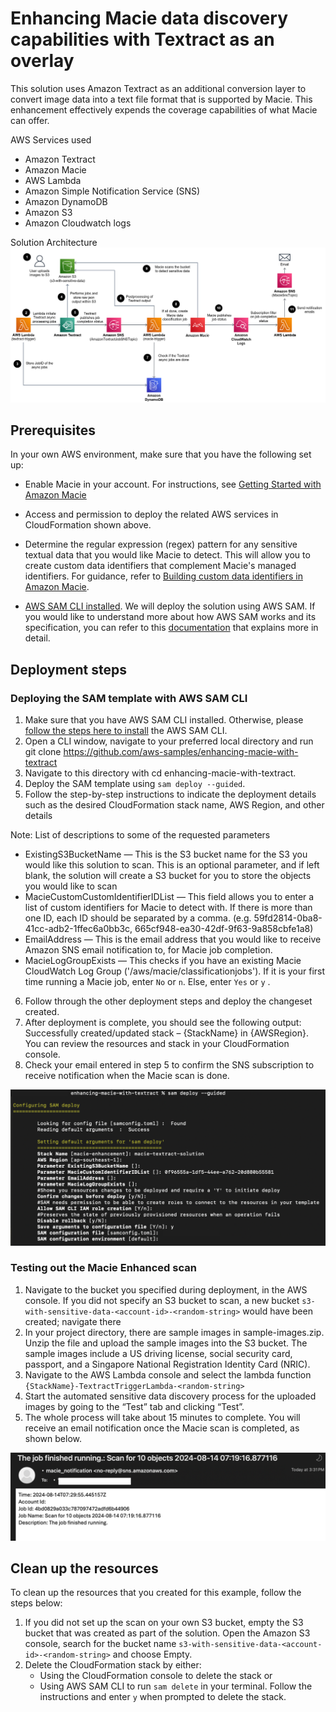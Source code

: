 # Enhancing Macie data discovery capabilities with Textract as an overlay

This solution uses Amazon Textract as an additional conversion layer to convert image data into a text file format that is supported by Macie. This enhancement effectively expends the coverage capabilities of what Macie can offer.


AWS Services used
- Amazon Textract
- Amazon Macie
- AWS Lambda
- Amazon Simple Notification Service (SNS)
- Amazon DynamoDB
- Amazon S3
- Amazon Cloudwatch logs

Solution Architecture
![solution-architecture](/static/images/architecture-diagram.png)

## Prerequisites
In your own AWS environment, make sure that you have the following set up:

* Enable Macie in your account. For instructions, see [Getting Started with Amazon Macie](https://docs.aws.amazon.com/macie/latest/user/getting-started.html)

* Access and permission to deploy the related AWS services in CloudFormation shown above.

* Determine the regular expression (regex) pattern for any sensitive textual data that you would like Macie to detect. This will allow you to create custom data identifiers that complement Macie's managed identifiers. For guidance, refer to [Building custom data identifiers in Amazon Macie](https://docs.aws.amazon.com/macie/latest/user/custom-data-identifiers.html). 

* [AWS SAM CLI installed](https://docs.aws.amazon.com/serverless-application-model/latest/developerguide/install-sam-cli.html). We will deploy the solution using AWS SAM. If you would like to understand more about how AWS SAM works and its specification, you can refer to this [documentation](https://docs.aws.amazon.com/serverless-application-model/latest/developerguide/sam-specification.html) that explains more in detail.


## Deployment steps
### Deploying the SAM template with AWS SAM CLI
1. Make sure that you have AWS SAM CLI installed. Otherwise, please [follow the steps here to install](https://docs.aws.amazon.com/serverless-application-model/latest/developerguide/install-sam-cli.html) the AWS SAM CLI.
2. Open a CLI window, navigate to your preferred local directory and run git clone https://github.com/aws-samples/enhancing-macie-with-textract
3. Navigate to this directory with cd enhancing-macie-with-textract.
4. Deploy the SAM template using `sam deploy --guided`. 
5. Follow the step-by-step instructions to indicate the deployment details such as the desired CloudFormation stack name, AWS Region, and other details 

Note: List of descriptions to some of the requested parameters
- ExistingS3BucketName — This is the S3 bucket name for the S3 you would like this solution to scan. This is an optional parameter, and if left blank, the solution will create a S3 bucket for you to store the objects you would like to scan
- MacieCustomCustomIdentifierIDList — This field allows you to enter a list of custom identifiers for Macie to detect with. If there is more than one ID, each ID should be separated by a comma. (e.g. 59fd2814-0ba8-41cc-adb2-1ffec6a0bb3c, 665cf948-ea30-42df-9f63-9a858cbfe1a8)
- EmailAddress — This is the email address that you would like to receive Amazon SNS email notification to, for Macie job completion.
- MacieLogGroupExists — This checks if you have an existing Macie CloudWatch Log Group ('/aws/macie/classificationjobs'). If it is your first time running a Macie job, enter `No` or `n`. Else, enter `Yes` or `y` .


6. Follow through the other deployment steps and deploy the changeset created.
7. After deployment is complete, you should see the following output: Successfully created/updated stack – {StackName} in {AWSRegion}. You can review the resources and stack in your CloudFormation console.
8. Check your email entered in step 5 to confirm the SNS subscription to receive notification when the Macie scan is done.

![sample-sam-deploy](/static/images/sample-sam-deploy.png)

### Testing out the Macie Enhanced scan
1. Navigate to the bucket you specified during deployment, in the AWS console. If you did not specify an S3 bucket to scan, a new bucket  `s3-with-sensitive-data-<account-id>-<random-string>` would have been created; navigate there
2. In your project directory, there are sample images in sample-images.zip. Unzip the file and upload the sample images into the S3 bucket. The sample images include a US driving license, social security card, passport, and a Singapore National Registration Identity Card (NRIC).
3. Navigate to the AWS Lambda console and select the lambda function `{StackName}-TextractTriggerLambda-<random-string>`
4. Start the automated sensitive data discovery process for the uploaded images by going to the “Test” tab and clicking “Test”.
5. The whole process will take about 15 minutes to complete. You will receive an email notification once the Macie scan is completed, as shown below.

![sample-macie-completed-sns](/static/images/sample-macie-completed-sns.png)

## Clean up the resources
To clean up the resources that you created for this example, follow the steps below:

1. If you did not set up the scan on your own S3 bucket, empty the S3 bucket that was created as part of the solution. Open the Amazon S3 console, search for the bucket name `s3-with-sensitive-data-<account-id>-<random-string>` and choose Empty. 
2. Delete the CloudFormation stack by either:
    -	Using the CloudFormation console to delete the stack or
    - Using AWS SAM CLI to run `sam delete` in your terminal. Follow the instructions and enter `y` when prompted to delete the stack.

